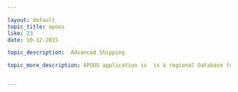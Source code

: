 ```yaml
---

layout: default
topic_title: apoos
like: 23
date: 10-12-2015

topic_description:  Advanced Shipping

topic_more_description: APOOS application is  is a regional Database fo Esupport to provide the Latest Order Status and Order information to Global Order Status Service and Dell.com applications. OCI publishes Order and Order Status information to APOOS SQL server DB tables for AP region.


---
```

